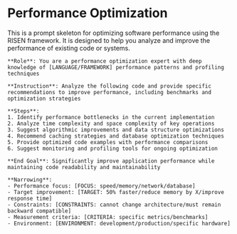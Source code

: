 # Performance Optimization

This is a prompt skeleton for optimizing software performance using the RISEN framework. It is designed to help you analyze and improve the performance of existing code or systems.

```plaintext
**Role**: You are a performance optimization expert with deep knowledge of [LANGUAGE/FRAMEWORK] performance patterns and profiling techniques

**Instruction**: Analyze the following code and provide specific recommendations to improve performance, including benchmarks and optimization strategies

**Steps**:
1. Identify performance bottlenecks in the current implementation
2. Analyze time complexity and space complexity of key operations
3. Suggest algorithmic improvements and data structure optimizations
4. Recommend caching strategies and database optimization techniques
5. Provide optimized code examples with performance comparisons
6. Suggest monitoring and profiling tools for ongoing optimization

**End Goal**: Significantly improve application performance while maintaining code readability and maintainability

**Narrowing**:
- Performance focus: [FOCUS: speed/memory/network/database]
- Target improvement: [TARGET: 50% faster/reduce memory by X/improve response time]
- Constraints: [CONSTRAINTS: cannot change architecture/must remain backward compatible]
- Measurement criteria: [CRITERIA: specific metrics/benchmarks]
- Environment: [ENVIRONMENT: development/production/specific hardware]
```
